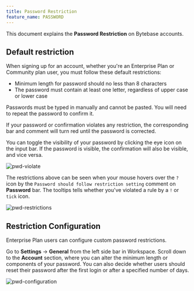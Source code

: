 ```yaml
---
title: Password Restriction
feature_name: PASSWORD
---
```


This document explains the **Password Restriction** on Bytebase accounts.

## Default restriction

When signing up for an account, whether you're an Enterprise Plan or Community plan user, you must follow these default restrictions:

- Minimum length for password should no less than 8 characters
- The password must contain at least one letter, regardless of upper case or lower case

Passwords must be typed in manually and cannot be pasted. You will need to repeat the password to confirm it.

If your password or confirmation violates any restriction, the corresponding bar and comment will turn red until the password is corrected.

You can toggle the visibility of your password by clicking the eye icon on the input bar. If the password is visible, the confirmation will also be visible, and vice versa.

![pwd-violate](/content/docs/administration/password/pwd-violate.webp)

The restrictions above can be seen when your mouse hovers over the `?` icon by the `Password should follow restriction setting` comment on **Password** bar. The tooltips tells whether you've violated a rule by a `!` or `tick` icon.

![pwd-restrictions](/content/docs/administration/password/pwd-restrictions.webp)

## Restriction Configuration

Enterprise Plan users can configure custom password restrictions.

Go to **Settings** -> **General** from the left side bar in Workspace. Scroll down to the **Account** section, where you can alter the minimum length or components of your password. You can also decide whether users should reset their password after the first login or after a specified number of days.

![pwd-configuration](/content/docs/administration/password/pwd-configuration.webp)
